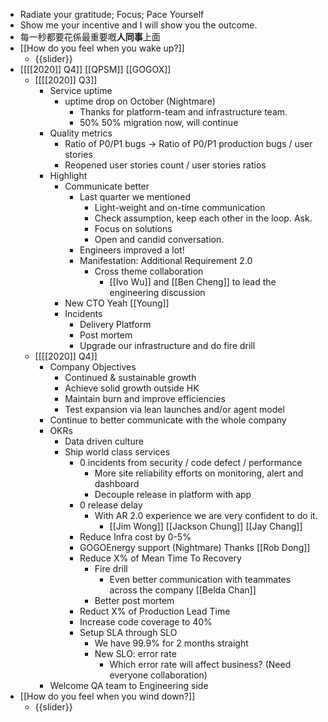 - Radiate your gratitude; Focus; Pace Yourself
- Show me your incentive and I will show you the outcome.
- 每一秒都要花係最重要嘅**人同事**上面
- [[How do you feel when you wake up?]]
    - {{slider}}
- [[[[2020]] Q4]] [[QPSM]] [[GOGOX]]
    - [[[[2020]] Q3]]
        - Service uptime
            - uptime drop on October (Nightmare)
                - Thanks for platform-team and infrastructure team.
                - 50% 50% migration now, will continue
        - Quality metrics
            - Ratio of P0/P1 bugs -> Ratio of P0/P1 production bugs / user stories
            - Reopened user stories count / user stories ratios
        - Highlight
            - Communicate better
                - Last quarter we mentioned
                    - Light-weight and on-time communication
                    - Check assumption, keep each other in the loop. Ask.
                    - Focus on solutions
                    - Open and candid conversation.
                - Engineers improved a lot!
                - Manifestation: Additional Requirement 2.0
                    - Cross theme collaboration
                        - [[Ivo Wu]] and [[Ben Cheng]] to lead the engineering discussion
            - New CTO Yeah [[Young]]
            - Incidents
                - Delivery Platform
                - Post mortem
                - Upgrade our infrastructure and do fire drill
    - [[[[2020]] Q4]]
        - Company Objectives
            - Continued & sustainable growth
            - Achieve solid growth outside HK
            - Maintain burn and improve efficiencies
            - Test expansion via lean launches and/or agent model
        - Continue to better communicate with the whole company
        - OKRs
            - Data driven culture
            - Ship world class services
                - 0 incidents from security / code defect / performance
                    - More site reliability efforts on monitoring, alert and dashboard
                    - Decouple release in platform with app
                - 0 release delay
                    - With AR 2.0 experience we are very confident to do it.
                        - [[Jim Wong]] [[Jackson Chung]] [[Jay Chang]]
                - Reduce Infra cost by 0-5%
                - GOGOEnergy support (Nightmare) Thanks [[Rob Dong]]
                - Reduce X% of Mean Time To Recovery
                    - Fire drill
                        - Even better communication with teammates across the company [[Belda Chan]]
                    - Better post mortem
                - Reduct X% of Production Lead Time
                - Increase code coverage to 40%
                - Setup SLA through SLO
                    - We have 99.9% for 2 months straight
                    - New SLO: error rate
                        - Which error rate will affect business? (Need everyone collaboration)
        - Welcome QA team to Engineering side
- [[How do you feel when you wind down?]]
    - {{slider}}
